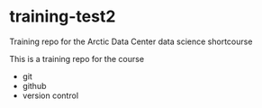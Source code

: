 # training-test2
Training repo for the Arctic Data Center data science shortcourse

This is a training repo for the course

- git
- github
- version control
